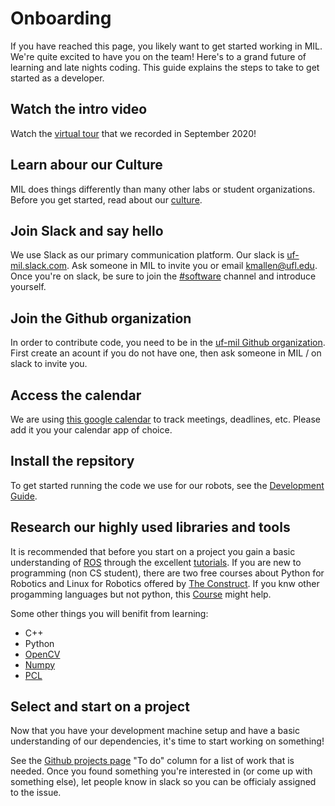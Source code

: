 # Onboarding
If you have reached this page, you likely want to get started working in MIL.
We're quite excited to have you on the team! Here's to a grand future
of learning and late nights coding. This guide explains the steps
to take to get started as a developer.
## Watch the intro video
Watch the [virtual tour](https://tinyurl.com/mil-kickoff-f20) that we recorded in September 2020!

## Learn abour our Culture
MIL does things differently than many other labs or student organizations.
Before you get started, read about our [culture](/docs/culture).

## Join Slack and say hello
We use Slack as our primary communication platform. Our slack is [uf-mil.slack.com](https://uf-mil.slack.com). Ask someone in MIL to invite you or email kmallen@ufl.edu.
Once you're on slack, be sure to join the [#software](https://uf-mil.slack.com/messages/C6UQUU78Q) channel and introduce yourself.

## Join the Github organization
In order to contribute code, you need to be in the [uf-mil Github organization](https://github.com/uf-mil). First create an acount if you do not have one, then ask someone in MIL / on slack to invite you.

## Access the calendar
We are using [this google calendar](https://calendar.google.com/calendar?cid=ajlwYjJhaGJjaXZtb2gzaTg3MTkzNGYyODhAZ3JvdXAuY2FsZW5kYXIuZ29vZ2xlLmNvbQ) to track meetings, deadlines, etc. Please add it you
your calendar app of choice.

## Install the repsitory
To get started running the code we use for our robots, see the [Development Guide](/docs/development/development_guide).

## Research our highly used libraries and tools
It is recommended that before you start on a project you gain a basic understanding of [ROS](https://www.ros.org/) through the excellent [tutorials](http://wiki.ros.org/ROS/Tutorials). If you are new to programming (non CS student), there are two free courses about Python for Robotics and Linux for Robotics offered by [The Construct](https://www.theconstructsim.com/intro-to-robot-programming-ros-learning-path/). If you knw other progamming languages but not python, this [Course](https://dabeaz-course.github.io/practical-python/Notes/01_Introduction/01_Python.html) might help. 

Some other things you will benifit from learning:

* C++
* Python
* [OpenCV](https://opencv.org/)
* [Numpy](https://numpy.org/)
* [PCL](http://pointclouds.org/)

## Select and start on a project
Now that you have your development machine setup and have a basic understanding of our dependencies, it's time to start working on something!

See the [Github projects page](https://github.com/orgs/uf-mil/projects/2) "To do" column for a list of work that is needed.
Once you found something you're interested in (or come up with something else), let people know in slack so you can be officialy assigned to the issue.
